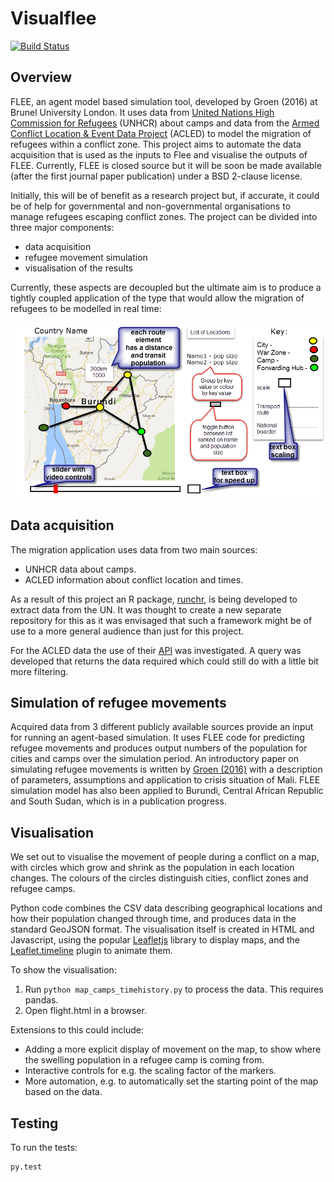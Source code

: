 # Visualflee

[![Build Status](https://travis-ci.org/cspgdds/Visualflee.svg?branch=master)](https://travis-ci.org/cspgdds/Visualflee)

## Overview

FLEE, an agent model based simulation tool, developed by Groen (2016) at Brunel University London. It uses data from [United Nations High Commission for Refugees](http://data2.unhcr.org/en/situations) (UNHCR) about camps and data from the [Armed Conflict Location & Event Data Project](http://data2.unhcr.org/en/situations) (ACLED) to model the migration of refugees within a conflict zone. This project aims to automate the data acquisition that is used as the inputs to Flee and visualise the outputs of FLEE. Currently, FLEE is closed source but it will be soon be made available (after the first journal paper publication) under a BSD 2-clause license.

Initially, this will be of benefit as a research project but, if accurate, it could be of help for governmental and non-governmental organisations to manage refugees escaping conflict zones. The project can be divided into three major components:

* data acquisition
* refugee movement simulation
* visualisation of the results

Currently, these aspects are decoupled but the ultimate aim is to produce a tightly coupled application of the type that would allow the migration of refugees to be modelled in real time:

![Design of the interface](images/visualflee_plan.png)

## Data acquisition

The migration application uses data from two main sources:

* UNHCR data about camps.
* ACLED information about conflict location and times.

As a result of this project an R package, [runchr](https://github.com/AndySouth/runhcr), is being 
developed to extract data from the UN. It was thought to create a new separate repository for this
as it was envisaged that such a framework might be of use to a more general audience than just for
this project. 

For the ACLED data the use of their [API](http://www.acleddata.com/wp-content/uploads/2017/03/API-User-Guide_March-2017.pdf) was investigated. A query was developed that returns the data required which could still do with a 
little bit more filtering.

## Simulation of refugee movements

Acquired data from 3 different publicly available sources provide an input for running an agent-based simulation. It uses FLEE code for predicting refugee movements and produces output numbers of the population for cities and camps over the simulation period. An introductory paper on simulating refugee movements is written by [Groen (2016)](http://www.sciencedirect.com/science/article/pii/S1877050916308766) with a description of parameters, assumptions and application to crisis situation of Mali. FLEE simulation model has also been applied to Burundi, Central African Republic and South Sudan, which is in a publication progress.


## Visualisation

We set out to visualise the movement of people during a conflict on a map,
with circles which grow and shrink as the population in each location changes.
The colours of the circles distinguish cities, conflict zones and refugee camps.

Python code combines the CSV data describing geographical locations and how
their population changed through time, and produces data in the standard GeoJSON
format. The visualisation itself is created in HTML and Javascript, using the
popular [Leafletjs](http://leafletjs.com/) library to display maps, and the
[Leaflet.timeline](http://skeate.github.io/Leaflet.timeline/) plugin to animate
them.

To show the visualisation:

1. Run ``python map_camps_timehistory.py`` to process the data. This requires pandas.
2. Open flight.html in a browser.

Extensions to this could include:
- Adding a more explicit display of movement on the map, to show where the
  swelling population in a refugee camp is coming from.
- Interactive controls for e.g. the scaling factor of the markers.
- More automation, e.g. to automatically set the starting point of the map based
  on the data.

## Testing

To run the tests:

    py.test
